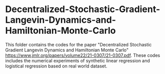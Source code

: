 # Decentralized-Stochastic-Gradient-Langevin-Dynamics-and-Hamiltonian-Monte-Carlo
This folder contains the codes for the paper "Decentralized Stochastic Gradient Langevin Dynamics and Hamiltonian Monte Carlo" https://www.jmlr.org/papers/volume22/21-0307/21-0307.pdf. These codes includes the numerical experiments of synthetic linear regression and logistical regression based on real world dataset.
